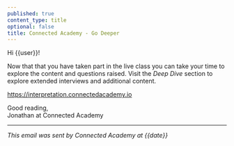```yaml
---
published: true
content_type: title
optional: false
title: Connected Academy - Go Deeper
---
```

Hi {{user}}!

Now that that you have taken part in the live class you can take your time to explore the content and questions raised. Visit the *Deep Dive* section to explore extended interviews and additional content.

https://interpretation.connectedacademy.io

Good reading,\
Jonathan at Connected Academy

----
_This email was sent by Connected Academy at {{date}}_
